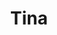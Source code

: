 ---
pid: FS314
title: Tina
location_transcription: 
zipcode: '19107'
outside_phl: 
neighborhood: Washington Square West,Avenue of The Arts,Midtown Village,Chinatown
age: '4'
age_range: "<6"
instagram: 
image_file_name: FS_314.jpg
proposal_transcription: Tina
topic: Unknown
topic_summary: '0'
type: Other No Form
keywords_other: 
credit: Tina
image_labels: 
twitter: 
facebook: 
permalink: "/monuments/fs314/"
layout: item-page
---